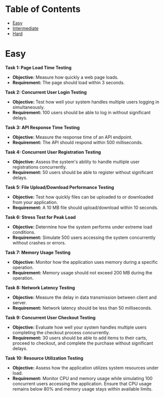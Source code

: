 # Table of Contents

- [Easy](#easy)
- [Intermediate](#intermediate)
- [Hard](#hard)

# Easy

**Task 1: Page Load Time Testing**

- **Objective:** Measure how quickly a web page loads.
- **Requirement:** The page should load within 3 seconds.

**Task 2: Concurrent User Login Testing**

- **Objective:** Test how well your system handles multiple users logging in simultaneously.
- **Requirement:** 100 users should be able to log in without significant delays.

**Task 3: API Response Time Testing**

- **Objective:** Measure the response time of an API endpoint.
- **Requirement:** The API should respond within 500 milliseconds.

**Task 4: Concurrent User Registration Testing**

- **Objective:** Assess the system's ability to handle multiple user registrations concurrently.
- **Requirement:** 50 users should be able to register without significant delays.

**Task 5: File Upload/Download Performance Testing**

- **Objective:** Test how quickly files can be uploaded to or downloaded from your application.
- **Requirement:** A 10 MB file should upload/download within 10 seconds.

**Task 6: Stress Test for Peak Load**

- **Objective:** Determine how the system performs under extreme load conditions.
- **Requirement:** Simulate 500 users accessing the system concurrently without crashes or errors.

**Task 7: Memory Usage Testing**

- **Objective:** Monitor how the application uses memory during a specific operation.
- **Requirement:** Memory usage should not exceed 200 MB during the operation.

**Task 8: Network Latency Testing**

- **Objective:** Measure the delay in data transmission between client and server.
- **Requirement:** Network latency should be less than 50 milliseconds.

**Task 9: Concurrent User Checkout Testing**

- **Objective:** Evaluate how well your system handles multiple users completing the checkout process concurrently.
- **Requirement:** 30 users should be able to add items to their carts, proceed to checkout, and complete the purchase without significant delays.

**Task 10: Resource Utilization Testing**

- **Objective:** Assess how the application utilizes system resources under load.
- **Requirement:** Monitor CPU and memory usage while simulating 100 concurrent users accessing the application. Ensure that CPU usage remains below 80% and memory usage stays within available limits.